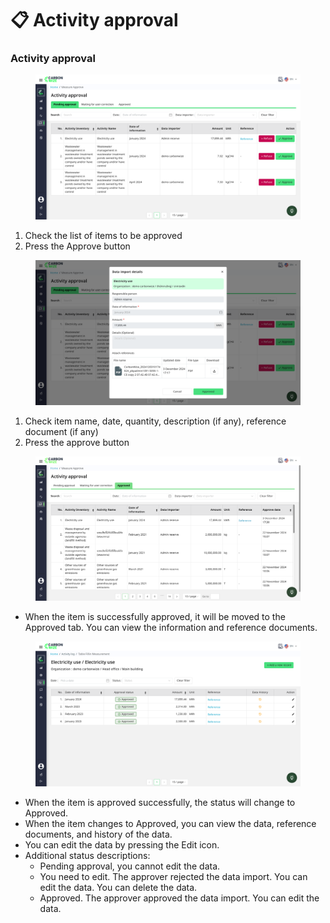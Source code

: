 # 📋 Activity approval

### Activity approval

<figure><img src="../../.gitbook/assets/image (36).png" alt=""><figcaption></figcaption></figure>

1. Check the list of items to be approved
2. Press the Approve button

<figure><img src="../../.gitbook/assets/image.png" alt=""><figcaption></figcaption></figure>

1. Check item name, date, quantity, description (if any), reference document (if any)
2. Press the approve button

<figure><img src="../../.gitbook/assets/image (3).png" alt=""><figcaption></figcaption></figure>

* When the item is successfully approved, it will be moved to the Approved tab. You can view the information and reference documents.

<figure><img src="../../.gitbook/assets/image (2).png" alt=""><figcaption></figcaption></figure>

* When the item is approved successfully, the status will change to Approved.
* When the item changes to Approved, you can view the data, reference documents, and history of the data.
* You can edit the data by pressing the Edit icon.
* Additional status descriptions:
  * Pending approval, you cannot edit the data.
  * You need to edit. The approver rejected the data import. You can edit the data. You can delete the data.
  * Approved. The approver approved the data import. You can edit the data.
